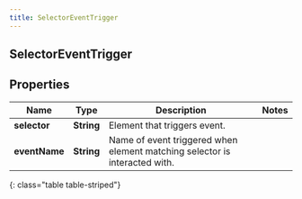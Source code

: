 ```yaml
---
title: SelectorEventTrigger
---
```

## SelectorEventTrigger


## Properties

| Name | Type | Description | Notes |
| ------------ | ------------- | ------------- | ------------- |
| **selector** | <!----><!---->**String**<!----> | Element that triggers event. |  |
| **eventName** | <!----><!---->**String**<!----> | Name of event triggered when element matching selector is interacted with. |  |
{: class="table table-striped"}



